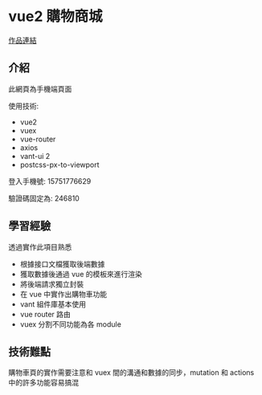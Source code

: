 # vue2 購物商城

[作品連結](https://ching-code.github.io/vue2-shopping/#/home)

## 介紹

此網頁為手機端頁面

使用技術:

- vue2
- vuex
- vue-router
- axios
- vant-ui 2
- postcss-px-to-viewport

登入手機號: 15751776629

驗證碼固定為: 246810

## 學習經驗

透過實作此項目熟悉

- 根據接口文檔獲取後端數據
- 獲取數據後通過 vue 的模板來進行渲染
- 將後端請求獨立封裝
- 在 vue 中實作出購物車功能
- vant 組件庫基本使用
- vue router 路由
- vuex 分割不同功能為各 module

## 技術難點

購物車頁的實作需要注意和 vuex 間的溝通和數據的同步，mutation 和 actions 中的許多功能容易搞混
